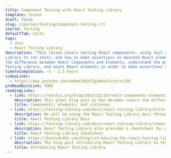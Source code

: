 ```yaml
---
title: Component Testing with React Testing Library
template: lesson
draft: false
slug: /courses/Testing/component-testing-rtl
course: Testing
defaultTab: tests
tags:
  - Jest
  - React Testing Library
description: "This lesson covers testing React components, using Jest and React Testing
Library to run tests, and how to make assertions on mounted React elements. We'll go into
the difference between React Components and Elements, understand the purpose of the React
Testing Library, and mount React elements in order to make assertions about them."
timeToCompletion: ~1 - 2.5 hours
videoLinks:
  - https://www.youtube.com/embed/BUXJIg2Wve4?start=339
preReadQuizLink: TODO
readingLinks:
  - link: https://reactjs.org/blog/2015/12/18/react-components-elements-and-instances.html
    description: This great blog post by Dan Abramov covers the difference between React components, elements, and component instances.
    title: Components, elements, and instances
  - link: https://testing-library.com/docs/react-testing-library/intro
    description: We will be using the React Testing Library docs throughout the session, so it would be helpful to get familiar with this resource.
    title: React Testing Library Docs
  - link: https://testing-library.com/docs/react-testing-library/cheatsheet
    description: React Testing Library also provides a cheatsheet for quick reference to queries and events. This will come in handy during the lesson!
    title: React Testing Library Cheatsheet
  - link: https://kentcdodds.com/blog/introducing-the-react-testing-library
    description: The blog post introducing React Testing Library to the world.
    title: Introducing React Testing Library
---
```

